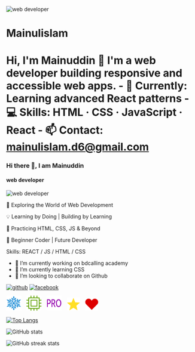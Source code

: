 ![web developer](https://scontent.fdac24-1.fna.fbcdn.net/v/t39.30808-6/548162848_774328915329744_3253272962431764389_n.png?_nc_cat=110&ccb=1-7&_nc_sid=cc71e4&_nc_eui2=AeFHb12FGJB-Wde2SuRkr159uJzFBGTG8ii4nMUEZMbyKF8EQfh4dQ5to_8Z6SNpVOunJl9iT0qKpkKl3Z4JtIQN&_nc_ohc=4dBLT9-fvJsQ7kNvwEFDbVf&_nc_oc=AdndHKgA-BeREOfmeiHQmBxwf-Waw4ZaoXEQUS80SOkinwLEtACWZhCJfgne__dmEr0&_nc_zt=23&_nc_ht=scontent.fdac24-1.fna&_nc_gid=wETTQQaEjLYr4qLugJrHNQ&oh=00_AfaMD_XULUSf0QeX0XxVIeC_hP_jxmE762PxH4l0-QfUAg&oe=68D0ABF3)

# Mainulislam
# Hi, I'm Mainuddin 👋  I'm a web developer building responsive and accessible web apps.  - 🔭 Currently: Learning advanced React patterns - 💻 Skills: HTML · CSS · JavaScript · React - 📫 Contact: mainulislam.d6@gmail.com
### Hi there 👋, I am Mainuddin
#### web developer
![web developer](https://scontent.fdac24-1.fna.fbcdn.net/v/t39.30808-6/548162848_774328915329744_3253272962431764389_n.png?_nc_cat=110&ccb=1-7&_nc_sid=cc71e4&_nc_eui2=AeFHb12FGJB-Wde2SuRkr159uJzFBGTG8ii4nMUEZMbyKF8EQfh4dQ5to_8Z6SNpVOunJl9iT0qKpkKl3Z4JtIQN&_nc_ohc=4dBLT9-fvJsQ7kNvwEFDbVf&_nc_oc=AdndHKgA-BeREOfmeiHQmBxwf-Waw4ZaoXEQUS80SOkinwLEtACWZhCJfgne__dmEr0&_nc_zt=23&_nc_ht=scontent.fdac24-1.fna&_nc_gid=wETTQQaEjLYr4qLugJrHNQ&oh=00_AfaMD_XULUSf0QeX0XxVIeC_hP_jxmE762PxH4l0-QfUAg&oe=68D0ABF3)

🌱 Exploring the World of Web Development

💡 Learning by Doing | Building by Learning

🔧 Practicing HTML, CSS, JS & Beyond

📘 Beginner Coder | Future Developer

Skills: REACT / JS / HTML / CSS

- 🔭 I’m currently working on bdcalling academy 
- 🌱 I’m currently learning CSS 
- 👯 I’m looking to collaborate on Github 


[<img src='https://cdn.jsdelivr.net/npm/simple-icons@3.0.1/icons/github.svg' alt='github' height='40'>](https://github.com/mainulislam12)  [<img src='https://cdn.jsdelivr.net/npm/simple-icons@3.0.1/icons/facebook.svg' alt='facebook' height='40'>](https://www.facebook.com/https://www.facebook.com/mainul.islam.mainuddin.2025)  

<a href='https://archiveprogram.github.com/'><img src='https://raw.githubusercontent.com/acervenky/animated-github-badges/master/assets/acbadge.gif' width='40' height='40'></a> <a href='https://docs.github.com/en/developers'><img src='https://raw.githubusercontent.com/acervenky/animated-github-badges/master/assets/devbadge.gif' width='40' height='40'></a> <a href='https://github.com/pricing'><img src='https://raw.githubusercontent.com/acervenky/animated-github-badges/master/assets/pro.gif' width='40' height='40'></a> <a href='https://stars.github.com/'><img src='https://raw.githubusercontent.com/acervenky/animated-github-badges/master/assets/starbadge.gif' width='35' height='35'></a> <a href='https://docs.github.com/en/github/supporting-the-open-source-community-with-github-sponsors'><img src='https://raw.githubusercontent.com/acervenky/animated-github-badges/master/assets/sponsorbadge.gif' width='35' height='35'></a> 

[![Top Langs](https://github-readme-stats.vercel.app/api/top-langs/?username=mainulislam12)](https://github.com/anuraghazra/github-readme-stats)

![GitHub stats](https://github-readme-stats.vercel.app/api?username=mainulislam12&show_icons=true&count_private=true)  

![GitHub streak stats](https://streak-stats.demolab.com/?user=mainulislam12)  

